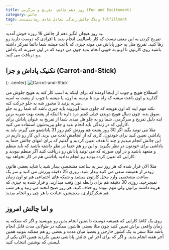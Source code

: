 ```yaml
---
title: روز دهم چالش- تفریح و سرگرمی (Fun and Excitement)
category: چالش
tags: وبلاگ چالش زندگی تعادل شادی رضایتمندی fulfillment 
---
```


به روز هیجان انگیز دهم از چالش 16 روزه خوش آمدید. <br>
تفریح کردن به این معنی نیست که کار ناسالمی انجام بدید یا افرادی که دوست دارید رو رها کنید. تفریح مثل یه جور پاداش می مونه چیزی که باعث میشه شما دائما تمرکز داشته باشید روی کارتون تا اونو به خوبی انجام بدید چون می دونید که در اون صورته که پاداش رو دریافت می کنید. <br>

## تکنیک پاداش و جزا  (Carrot-and-Stick)

{: .center}
![Carrot-and-Stick](https://i.guim.co.uk/img/media/26c6e33db58023930682108bd38f7bd76090db9d/0_10_1023_614/master/1023.jpg?width=1920&quality=85&auto=format&fit=max&s=5ca24ce709a11ab6ae7fa55d0b194549)


اصطلاح هویج و چوب از اینجا اومده که برای اینکه یه اسب کار کنه یه هویج جلوش می گذارید و اون باعث میشه که راه بره تا برسه به اون، یا میشه با چوب از پشت به اسبه ضربه بزنید تا مجبور شه به جلو حرکت کنه.<br>
نکته مهم اینه که اون هویجه که جلوی شما آویزونه باید چیزی باشه که شما رو به جلو  سوق بده، چون دنبال هویج دویدن خیلی کمتر درد داره تا اینکه از پشت بهت ضربه بزنن.<br>
اینه دلیل تفریح و سرگرمی، شما رو به جلو هل میده. شما از تفریح به عنوان پاداش برای کارایی که در زندگی باید انجام بدید و جلو ببریدشون استفاده می کنید.<br>
مثلا می تونید بگید اگر 30 روز پشت هم ورزش کنم روز 31 پاداشمو می گیرم. باید یه پاداشی تعیین کنید برای خودتون. کاری که از انجامش لذت می برید. این کار رو داریم در این چالش انجام میدیم و چند تا هدف تعیین کردیم و گفتیم که برای انتهای چالش حتما یه پاداشی برای خودتون در نظر بگیرید. و این رو هم حتما در نظر داشته باشید که باید منظم و متعهد باشید و در اون صورته که می تونید پاداش رو دریافت کنید اگر منطم نبودید و کارایی که تعیین کرده بودید رو انجام ندادید پاداشی هم در کار نخواهد بود.<br>

مثلا الان قرار شده که هر روز سر یه ساعت مشخصی بیدار شید یا شاید بعضی هاتون زودتر از همیشه سعی می کنید بیدار شید. روزی 25 دقیقه ورزش می کنید و سر یک ساعت مشخصی وارد محل کارتون میشید و شبکه های اجتماعی هم تو اون زمان نمیچرخید. روزی 30 دقیقه هم برای رابطه تون  وقت میذارید. و قرار شده یه چیزی که هزینه داشته براتون ولی مهم نبوده رو حذف کنید. هر روز صبح لبخند می زنید و هر شب هم شکرگزاری، مدیتیشن، عبادت یا هر چی رو انجام میدید.<br>



## و اما چالش امروز

روی یک کاغذ کارایی که همیشه دوست داشتین انجام بدین رو بنویسید و اگر که ممکنه یه زمان واقعی براش تعیین کنید چون مثلا بعضی هاشون ممکنه در طولانی مدت قابل انجام باشه مثلا سفر به یک کشور خارجی و بعضیا میان مدت و بعضی رو هم ممکنه بتونید همین آخر هفته انجام بدید. و اگر که برای آخر این چالش پاداشی تعیین نکردید همین الان یکی از لیستی که نوشتین انتخاب کنید.
